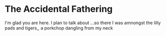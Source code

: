 # The Accidental Fathering

I'm glad you are here. I plan to talk about ...so there I was amnongst the lilly pads and tigers,, a porkchop dangling from my neck
